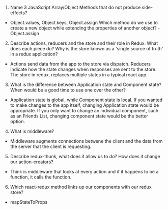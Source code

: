 1. Name 3 JavaScript Array/Object Methods that do not produce side-effects? 
- Object.values, Object.keys, Object.assign
Which method do we use to create a new object while extending the properties of another object? -Object.assign
2. Describe actions, reducers and the store and their role in Redux. What does each piece do? Why is the store known as a 'single source of truth' in a redux application? 
- Actions send data from the app to the store via dispatch. Reducers indicate how the state changes when responses are sent to the store. The store in redux, replaces multiple states in a typical react app.
3. What is the difference between Application state and Component state? When would be a good time to use one over the other?
- Application state is global, while Component state is local. If you wanted to make changes to the app itself, changing Application state would be appropriate. If you only want to change an individual component, such as an Friends List, changing component state would be the better option.
4. What is middleware?
- Middleware augments connections betwene the client and the data from the server that the client is requesting. 
5. Describe redux-thunk, what does it allow us to do? How does it change our action-creators?
- Think is middleware that looks at every action and if it happens to be a function, it calls the function.
6. Which react-redux method links up our components with our redux store?
- mapStateToProps